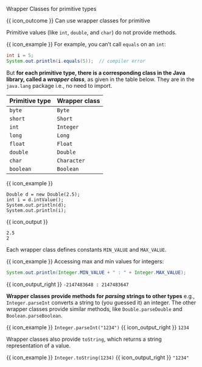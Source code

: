 <span id="title">Wrapper Classes for primitive types</span>

<span id="prereqs"></span>

<span id="outcomes">{{ icon_outcome }} Can use wrapper classes for primitive</span>

<div id="body">

Primitive values (like `int`, `double`, and `char`) do not provide methods.

<box>

{{ icon_example }} For example, you can’t call `equals` on an `int`:

```java
int i = 5;
System.out.println(i.equals(5));  // compiler error
```
</box>

But **for each primitive type, there is a corresponding class in the Java library, called a _wrapper class_**, as given in the table below. They are in the `java.lang` package i.e., no need to import.

Primitive type | Wrapper class
---------------|-------------
`byte`         | `Byte`
`short`        | `Short`
`int`          | `Integer`
`long`         | `Long`
`float`        | `Float`
`double`       | `Double`
`char`         | `Character`
`boolean`      | `Boolean`

<box>

{{ icon_example }}

```java{highlight-lines="1"}
Double d = new Double(2.5);
int i = d.intValue();
System.out.println(d);
System.out.println(i);
```
{{ icon_output }}
```
2.5
2
```

</box>

Each wrapper class defines constants `MIN_VALUE` and `MAX_VALUE`.

<box>

{{ icon_example }} Accessing max and min values for integers:

```java
System.out.println(Integer.MIN_VALUE + " : " + Integer.MAX_VALUE);
```
{{ icon_output_right }} `-2147483648 : 2147483647`

</box>


**Wrapper classes provide methods for <tooltip content="In this context, parse means something like “read and translate”">_parsing_</tooltip> strings to other types** e.g., `Integer.parseInt` converts a string to (you guessed it) an integer. The other wrapper classes provide similar methods, like `Double.parseDouble` and `Boolean.parseBoolean`.

{{ icon_example }} `Integer.parseInt("1234")` {{ icon_output_right }} `1234`

Wrapper classes also provide `toString`, which returns a string representation of a value.

{{ icon_example }} `Integer.toString(1234)` {{ icon_output_right }} `"1234"`


</div>

<div id="extras">
  <include src="exercisesPanel.md" boilerplate />
</div>
